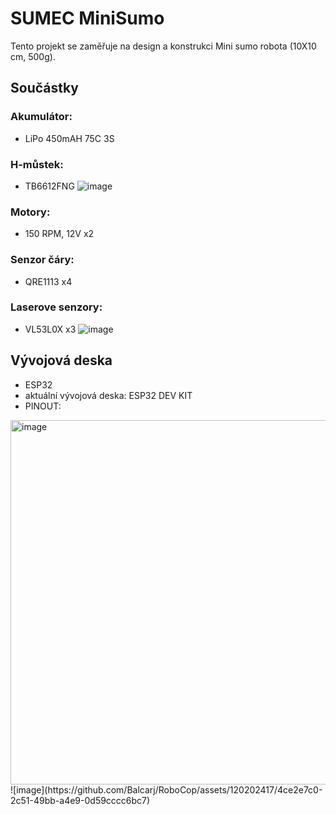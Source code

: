# SUMEC MiniSumo
Tento projekt se zaměřuje na design a konstrukci Mini sumo robota (10X10 cm, 500g).

## Součástky
### Akumulátor:
- LiPo 450mAH 75C 3S
### H-můstek:
- TB6612FNG
![image](https://github.com/Balcarj/RoboCop/assets/120202417/d428edce-0110-4f3d-872b-86517cfe1f39)
### Motory:
- 150 RPM, 12V x2
### Senzor čáry:
- QRE1113 x4
### Laserove senzory:
- VL53L0X x3
![image](https://github.com/Balcarj/RoboCop/assets/120202417/961efc51-b523-499f-9c7b-6f78cc3e25a9)
## Vývojová deska
- ESP32
- aktuální vývojová deska: ESP32 DEV KIT
- PINOUT:
<img width="583" alt="image" src="https://github.com/Balcarj/RoboCop/assets/120202417/0a48480b-2006-40af-a8f0-d4dc24d26c9d">
![image](https://github.com/Balcarj/RoboCop/assets/120202417/4ce2e7c0-2c51-49bb-a4e9-0d59cccc6bc7)


